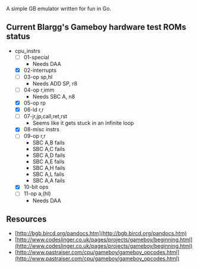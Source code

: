 A simple GB emulator written for fun in Go.

## Current Blargg's Gameboy hardware test ROMs status

* cpu_instrs
  * [ ] 01-special
    * Needs DAA
  * [x] 02-interrupts
  * [ ] 03-op sp,hl
    * Needs ADD SP, r8
  * [ ] 04-op r,imm
    * Needs SBC A, n8
  * [x] 05-op rp
  * [x] 06-ld r,r
  * [ ] 07-jr,jp,call,ret,rst
    * Seems like it gets stuck in an infinite loop
  * [x] 08-misc instrs
  * [ ] 09-op r,r
    * SBC A,B fails
    * SBC A,C fails
    * SBC A,D fails
    * SBC A,E fails
    * SBC A,H fails
    * SBC A,L fails
    * SBC A,A fails
  * [x] 10-bit ops
  * [ ] 11-op a,(hl)
    * Needs DAA

## Resources

* [http://bgb.bircd.org/pandocs.htm](http://bgb.bircd.org/pandocs.htm)
* [http://www.codeslinger.co.uk/pages/projects/gameboy/beginning.html](http://www.codeslinger.co.uk/pages/projects/gameboy/beginning.html)
* [http://www.pastraiser.com/cpu/gameboy/gameboy_opcodes.html](http://www.pastraiser.com/cpu/gameboy/gameboy_opcodes.html)